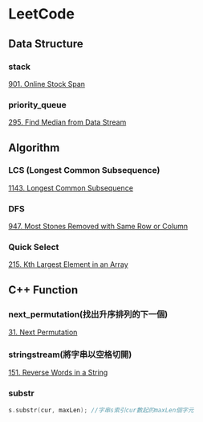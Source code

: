 # LeetCode

## Data Structure
### stack
[901. Online Stock Span](https://github.com/YuTing-Fang1999/LeetCode/tree/main/901.%20Online%20Stock%20Span)
### priority_queue
[295. Find Median from Data Stream](https://github.com/YuTing-Fang1999/LeetCode/tree/main/295.%20Find%20Median%20from%20Data%20Stream)

## Algorithm
### LCS (Longest Common Subsequence)
[1143. Longest Common Subsequence](https://github.com/YuTing-Fang1999/LeetCode/tree/main/1143.%20Longest%20Common%20Subsequence)  

### DFS
[947. Most Stones Removed with Same Row or Column](https://github.com/YuTing-Fang1999/LeetCode/tree/main/947.%20Most%20Stones%20Removed%20with%20Same%20Row%20or%20Column)

### Quick Select
[215. Kth Largest Element in an Array](https://github.com/YuTing-Fang1999/LeetCode/tree/main/215.%20Kth%20Largest%20Element%20in%20an%20Array)  

## C++ Function
### next_permutation(找出升序排列的下一個)
[31. Next Permutation](https://github.com/YuTing-Fang1999/LeetCode/tree/main/31.%20Next%20Permutation)

### stringstream(將字串以空格切開)
[151. Reverse Words in a String](https://github.com/YuTing-Fang1999/LeetCode/tree/main/151.%20Reverse%20Words%20in%20a%20String)

### substr
```cpp
s.substr(cur, maxLen); //字串s索引cur數起的maxLen個字元
```
